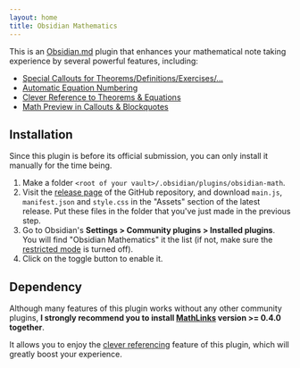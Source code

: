 ```yaml
---
layout: home
title: Obsidian Mathematics
---
```


This is an [Obsidian.md](https://obsidian.md/) plugin that enhances your mathematical note taking experience by several powerful features, including:

- [Special Callouts for Theorems/Definitions/Exercises/...](math-callouts)
- [Automatic Equation Numbering](equation-number)
- [Clever Reference to Theorems & Equations](cleveref)
- [Math Preview in Callouts & Blockquotes](math-preview)

## Installation

Since this plugin is before its official submission, you can only install it manually for the time being.

1. Make a folder `<root of your vault>/.obsidian/plugins/obsidian-math`.
2. Visit the [release page](https://github.com/RyotaUshio/obsidian-math/releases) of the GitHub repository, and download `main.js`, `manifest.json` and `style.css` in the "Assets" section of the latest release. Put these files in the folder that you've just made in the previous step.
3. Go to Obsidian's **Settings > Community plugins > Installed plugins**. You will find "Obsidian Mathematics" it the list (if not, make sure the [restricted mode](https://help.obsidian.md/Extending+Obsidian/Plugin+security#Restricted+mode) is turned off). 
4. Click on the toggle button to enable it.

## Dependency

Although many features of this plugin works without any other community plugins, **I strongly recommend you to install [MathLinks](obsidian://show-plugin?id=mathlinks) version >= 0.4.0 together**.

It allows you to enjoy the [clever referencing](cleveref) feature of this plugin, which will greatly boost your experience.
